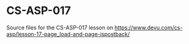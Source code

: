 # CS-ASP-017
Source files for the CS-ASP-017 lesson on https://www.devu.com/cs-asp/lesson-17-page_load-and-page-ispostback/
